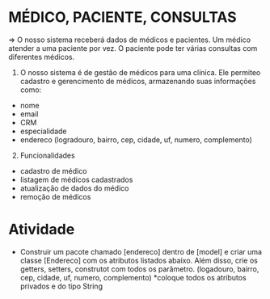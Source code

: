 # MÉDICO, PACIENTE, CONSULTAS

=> O nosso sistema receberá dados de médicos e pacientes. Um médico atender a uma paciente por vez. O paciente pode ter várias consultas com diferentes médicos.

1. O nosso sistema é de gestão de médicos para uma clínica. Ele permiteo cadastro e gerencimento de médicos, armazenando suas informações como: 
- nome
- email
- CRM
- especialidade
- endereco (logradouro, bairro, cep, cidade, uf, numero, complemento)

2. Funcionalidades
- cadastro de médico
- listagem de médicos cadastrados
- atualização de dados do médico
- remoção de médicos


# Atividade
- Construir um pacote chamado [endereco] dentro de [model] e criar uma classe [Endereco] com os atributos listados abaixo. Além disso, crie os getters, setters, construtot com todos os parâmetro.
(logadouro, bairro, cep, cidade, uf, numero, complemento)
*coloque todos os atributos privados e do tipo String
